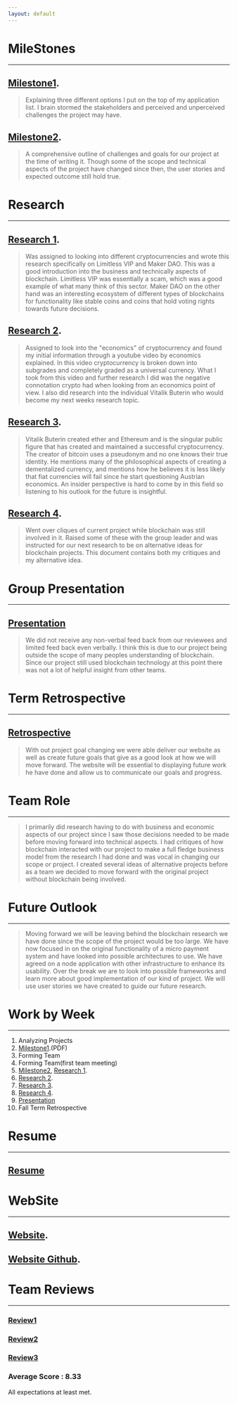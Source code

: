 ```yaml
---
layout: default
---
```





# MileStones
* * *

## [Milestone1](./Milestone1.pdf).

>Explaining three different options I put on the top of my application
>list. I brain stormed the stakeholders and perceived and unperceived
>challenges the project may have.

## [Milestone2](./Milestone2.pdf).

> A comprehensive outline of challenges and goals for our project at the time
> of writing it. Though some of the scope and technical aspects of the project
> have changed since then, the user stories and expected outcome still hold true.



# Research
* * *

## [Research 1](./research1.pdf).

>Was assigned to looking into different cryptocurrencies and wrote this research
> specifically on Limitless VIP and Maker DAO. This was a good introduction
> into the business and technically aspects of blockchain. Limitless VIP was
> essentially a scam, which was a good example of what many think of this
> sector. Maker DAO on the other hand was an interesting ecosystem of different
> types of blockchains for functionality like stable coins and coins that hold
> voting rights towards future decisions.

## [Research 2](./research2.pdf).

>Assigned to look into the "economics" of cryptocurrency and found my initial
> information through a youtube video by economics explained. In this video
> cryptocurrency is broken down into subgrades and completely graded as a
> universal currency. What I took from this video and further research I did
> was the negative connotation crypto had when looking from an economics point
> of view.
> I also did research into the individual Vitalik Buterin who would become my
> next weeks research topic.

## [Research 3](./research3.pdf).

>Vitalik Buterin created ether and Ethereum and is the singular public figure
> that has created and maintained a successful cryptocurrency. The creator of
> bitcoin uses a pseudonym and no one knows their true identity. He mentions
> many of the philosophical aspects of creating a dementalized currency, and
> mentions how he believes it is less likely that fiat currencies will fail
> since he start questioning Austrian economics. An insider perspective is
> hard to come by in this field so listening to his outlook for the future
> is insightful.

## [Research 4](./research4.pdf).

> Went over cliques of current project while blockchain was still involved in
> it. Raised some of these with the group leader and was instructed for our next
> research to be on alternative ideas for blockchain projects. This document
> contains both my critiques and my alternative idea.

# Group Presentation
* * *

## [Presentation](./DesignReview.pdf)

> We did not receive any non-verbal feed back from our reviewees and limited
> feed back even verbally. I think this is due to our project being outside
> the scope of many peoples understanding of blockchain. Since our project still
> used blockchain technology at this point there was not a lot of helpful
> insight from other teams.

# Term Retrospective
* * *

## [Retrospective](./TermRetrospective.pdf)

> With out project goal changing we were able deliver our website as well as
> create future goals that give as a good look at how we will move forward.
> The website will be essential to displaying future work he have done and
> allow us to communicate our goals and progress.

# Team Role
* * *

> I primarily did research having to do with business and economic aspects of
> our project since I saw those decisions needed to be made before moving forward
> into technical aspects. I had critiques of how blockchain interacted with our
> project to make a full fledge business model from the research I had done and
> was vocal in changing our scope or project. I created several ideas of
> alternative projects before as a team we decided to move forward with the
> original project without blockchain being involved.

# Future Outlook
* * *

> Moving forward we will be leaving behind the blockchain research we have done
> since the scope of the project would be too large. We have now focused in
> on the original functionality of a micro payment system and have looked into
> possible architectures to use. We have agreed on a node application with other
> infrastructure to enhance its usability. Over the break we are to look into
> possible frameworks and learn more about good implementation of our kind of
> project. We will use user stories we have created to guide our future research.


# Work by Week
* * *

1.  Analyzing Projects
2.  [Milestone1](./Milestone1.pdf).(PDF)
3.  Forming Team
4.  Forming Team(first team meeting)
5.  [Milestone2](./Milestone2.pdf), [Research 1](./research1.pdf).
6.  [Research 2](./research2.pdf).
7.  [Research 3](./research3.pdf).
8.  [Research 4](./research4.pdf).
9.  [Presentation](./DesignReview.pdf)
10. Fall Term Retrospective

# Resume
* * *
## [Resume](./Resume.pdf)

# WebSite
* * *

## [Website](http://zephyr-dev.herokuapp.com/).

## [Website Github](https://github.com/ZephyrNanotransaction/Nanotransaction_Website).


# Team Reviews
* * *

### [Review1](./Lester_survey.pdf)

### [Review2](./Eric_Lester_Critique.pdf)

### [Review3](./EL_Peer_Review_KE.pdf)

### Average Score : 8.33
All expectations at least met.
